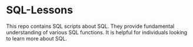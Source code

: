 # SQL-Lessons
This repo contains SQL scripts about SQL. They provide fundamental understanding of various SQL functions. It is helpful for individuals looking to learn more about SQL.
